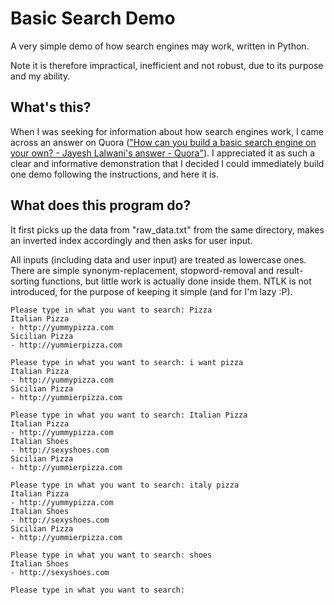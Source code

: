 # Basic Search Demo

A very simple demo of how search engines may work, written in Python. 

Note it is therefore impractical, inefficient and not robust, due to its purpose and my ability. 

## What's this?

When I was seeking for information about how search engines work, I came across an answer on Quora (["How can you build a basic search engine on your own? - Jayesh Lalwani's answer - Quora"](https://qr.ae/pNv9VX)). I appreciated it as such a clear and informative demonstration that I decided I could immediately build one demo following the instructions, and here it is. 

## What does this program do?

It first picks up the data from "raw_data.txt" from the same directory, makes an inverted index accordingly and then asks for user input. 

All inputs (including data and user input) are treated as lowercase ones. There are simple synonym-replacement, stopword-removal and result-sorting functions, but little work is actually done inside them. NTLK is not introduced, for the purpose of  keeping it simple (and for I'm lazy :P). 

```
Please type in what you want to search: Pizza
Italian Pizza
- http://yummypizza.com
Sicilian Pizza
- http://yummierpizza.com

Please type in what you want to search: i want pizza
Italian Pizza
- http://yummypizza.com
Sicilian Pizza
- http://yummierpizza.com

Please type in what you want to search: Italian Pizza
Italian Pizza
- http://yummypizza.com
Italian Shoes
- http://sexyshoes.com
Sicilian Pizza
- http://yummierpizza.com

Please type in what you want to search: italy pizza  
Italian Pizza
- http://yummypizza.com
Italian Shoes
- http://sexyshoes.com
Sicilian Pizza
- http://yummierpizza.com

Please type in what you want to search: shoes
Italian Shoes
- http://sexyshoes.com

Please type in what you want to search:
```
